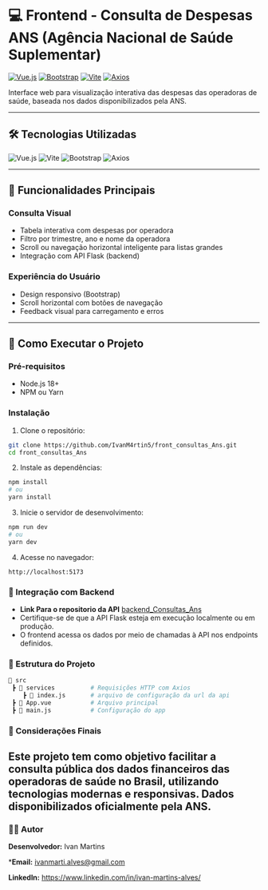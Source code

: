 # 💻 Frontend - Consulta de Despesas ANS (Agência Nacional de Saúde Suplementar)

[![Vue.js](https://img.shields.io/badge/Vue.js-3.x-42b883?logo=vue.js)](https://vuejs.org/)
[![Bootstrap](https://img.shields.io/badge/Bootstrap-5.3-7952B3?logo=bootstrap)](https://getbootstrap.com/)
[![Vite](https://img.shields.io/badge/Vite-5.0-646CFF?logo=vite)](https://vitejs.dev/)
[![Axios](https://img.shields.io/badge/Axios-1.x-5A29E4?logo=axios)](https://axios-http.com/)

Interface web para visualização interativa das despesas das operadoras de saúde, baseada nos dados disponibilizados pela ANS.

---

## 🛠️ Tecnologias Utilizadas

<div align="left">
  <img src="https://img.shields.io/badge/Vue.js-42b883?logo=vue.js&logoColor=white" alt="Vue.js" />
  <img src="https://img.shields.io/badge/Vite-646CFF?logo=vite&logoColor=white" alt="Vite" />
  <img src="https://img.shields.io/badge/Bootstrap-7952B3?logo=bootstrap&logoColor=white" alt="Bootstrap" />
  <img src="https://img.shields.io/badge/Axios-5A29E4?logo=axios&logoColor=white" alt="Axios" />
</div>

---

## 🧩 Funcionalidades Principais

### **Consulta Visual**
- Tabela interativa com despesas por operadora
- Filtro por trimestre, ano e nome da operadora
- Scroll ou navegação horizontal inteligente para listas grandes
- Integração com API Flask (backend)

### **Experiência do Usuário**
- Design responsivo (Bootstrap)
- Scroll horizontal com botões de navegação
- Feedback visual para carregamento e erros

---

## 🚀 Como Executar o Projeto

### Pré-requisitos
- Node.js 18+
- NPM ou Yarn

### Instalação

1. Clone o repositório:

```bash
git clone https://github.com/IvanM4rtin5/front_consultas_Ans.git
cd front_consultas_Ans
```
2. Instale as dependências:

```bash
npm install
# ou
yarn install
```
3. Inicie o servidor de desenvolvimento:

```bash
npm run dev
# ou
yarn dev
```
4. Acesse no navegador:

```arduino
http://localhost:5173
```
### 🔗 Integração com Backend

- **Link Para o repositorio da API** [backend_Consultas_Ans](https://github.com/IvanM4rtin5/backend_Consultas_Ans)
- Certifique-se de que a API Flask esteja em execução localmente ou em produção.
- O frontend acessa os dados por meio de chamadas à API nos endpoints definidos.

### 📂 Estrutura do Projeto
```bash
📁 src 
 ┣ 📂 services          # Requisições HTTP com Axios
    ┣ 📜 index.js       # arquivo de configuração da url da api
 ┣ 📜 App.vue           # Arquivo principal
 ┣ 📜 main.js           # Configuração do app
```
### 📌 Considerações Finais

Este projeto tem como objetivo facilitar a consulta pública dos dados financeiros das operadoras de saúde no Brasil, utilizando tecnologias modernas e responsivas.
Dados disponibilizados oficialmente pela ANS.
 ---
 
### 🧑‍💻 Autor

**Desenvolvedor:** Ivan Martins

***Email:** ivanmarti.alves@gmail.com

**LinkedIn:** https://www.linkedin.com/in/ivan-martins-alves/
